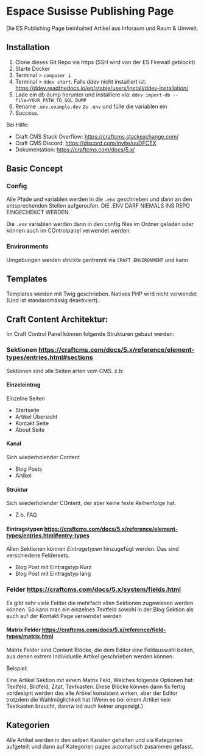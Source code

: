 # Espace Susisse Publishing Page

Die ES Publishing Page beinhalted Artikel aus Inforaum und Raum & Umwelt.

## Installation

1. Clone dieses Git Repo via https (SSH wird von der ES Firewall geblockt)
2. Starte Docker
3. Terminal > `composer i`
4. Terminal > `ddev start`. Falls ddev nicht installiert ist: https://ddev.readthedocs.io/en/stable/users/install/ddev-installation/ 
5. Lade ein db dump herunter und installiere via: `ddev import-db --file=YOUR_PATH_TO_SQL_DUMP`
6. Rename `.env.example.dev` zu `.env` und fülle die variablen ein
7. Success.

Bei Hilfe:

- Craft CMS Stack Overflow: https://craftcms.stackexchange.com/
- Craft CMS Discord: https://discord.com/invite/uuDFCTX
- Dokumentation: https://craftcms.com/docs/5.x/

## Basic Concept

### Config

Alle Pfade und variablen werden in die `.env` geschrieben und dann an den entsprechenden Stellen aufgereufen. DIE .ENV DARF NIEMALS INS REPO EINGECHEKCT WERDEN.

Die `.env` variablen werden dann in den config files im Ordner geladen oder können auch im COntrolpanel verwendet werden. 

### Environments

Umgebungen werden strickte gentrennt via `CRAFT_ENVIRONMENT` und kann

## Templates

Templates werden mit Twig geschrieben. Natives PHP wird nicht verwendet (Und ist standardmässig deaktiviert).

## Craft Content Architektur:

Im Craft Control Panel können folgende Strukturen gebaut werden:

### Sektionen https://craftcms.com/docs/5.x/reference/element-types/entries.html#sections
Sektionen sind alle Seiten arten vom CMS. z.b:

#### Einzeleintrag
Einzelne Seiten

- Startseite
- Artikel Übersicht
- Kontakt Seite
- About Seite

#### Kanal
Sich wiederholender Content

- Blog Posts
- Artikel

#### Struktur
Sich wiederholender COntent, der aber keine feste Reihenfolge hat.
- Z.b. FAQ

#### Eintragstypen https://craftcms.com/docs/5.x/reference/element-types/entries.html#entry-types

Allen Sektionen können *Eintragstypen* hinzugefügt werden. Das sind verschiedene Feldersets.

- Blog Post mit Eintragstyp Kurz
- Blog Post mit Eintragstyp lang

### Felder https://craftcms.com/docs/5.x/system/fields.html

Es gibt sehr viele Felder die mehrfach allen Sektionen zugewiesen werden können. So kann man ein einzelnes Textfeld sowohl in der Blog Sektion als auch auf der Kontakt Page verwendet werden

#### Matrix Felder https://craftcms.com/docs/5.x/reference/field-types/matrix.html

Matrix Felder sind Content Blöcke, die dem Editor eine Feldauswahl beiten, aus denen extrem Individuelle Artikel geschrieben werden können.

Beispiel:

Eine Artikel Sektion mit einem Matrix Feld, Welches folgende Optionen hat: Textfeld, Bildfeld, Zitat, Textkasten.
Diese Blöcke können dann fix fertig vordesignt werden das alle Artikel konsistent wirken, aber der Editor trotzdem die Wahlmöglichkeit hat (Wenn es bei einem Artikel kein Textkasten braucht, dannw ird auch keiner angezeigt.)

## Kategorien

Alle Artikel werden in den selben Kanälen gehalten und via Kategorien aufgeteilt und dann auf Kategorien pages automatisch zusammen gefasst.